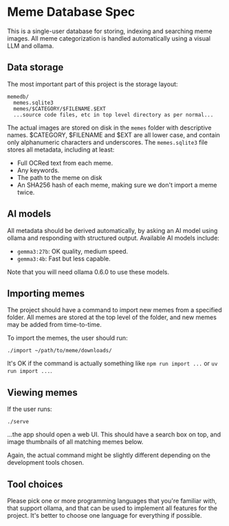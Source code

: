 # Meme Database Spec

This is a single-user database for storing, indexing and searching meme images. All meme categorization is handled automatically using a visual LLM and ollama.

## Data storage

The most important part of this project is the storage layout:

```
memedb/
  memes.sqlite3
  memes/$CATEGORY/$FILENAME.$EXT
  ...source code files, etc in top level directory as per normal...
```

The actual images are stored on disk in the `memes` folder with descriptive names. $CATEGORY, $FILENAME and $EXT are all lower case, and contain only alphanumeric characters and underscores. The `memes.sqlite3` file stores all metadata, including at least:

- Full OCRed text from each meme.
- Any keywords.
- The path to the meme on disk
- An SHA256 hash of each meme, making sure we don't import a meme twice.

## AI models

All metadata should be derived automatically, by asking an AI model using ollama and responding with structured output. Available AI models include:

- `gemma3:27b`: OK quality, medium speed.
- `gemma3:4b`: Fast but less capable.

Note that you will need ollama 0.6.0 to use these models.

## Importing memes

The project should have a command to import new memes from a specified folder. All memes are stored at the top level of the folder, and new memes may be added from time-to-time.

To import the memes, the user should run:

```
./import ~/path/to/meme/downloads/
```

It's OK if the command is actually something like `npm run import ...` or `uv run import ...`.

## Viewing memes

If the user runs:

```
./serve
```

...the app should open a web UI. This should have a search box on top, and image thumbnails of all matching memes below.

Again, the actual command might be slightly different depending on the development tools chosen.

## Tool choices

Please pick one or more programming languages that you're familiar with, that support ollama, and that can be used to implement all features for the project. It's better to choose one language for everything if possible.
